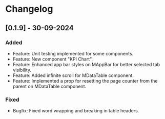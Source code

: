 # Changelog

## [0.1.9] - 30-09-2024

### Added

- Feature: Unit testing implemented for some components.
- Feature: New component "KPI Chart".
- Feature: Enhanced app bar styles on MAppBar for better selected tab visibility.
- Feature: Added infinite scroll for MDataTable component.
- Feature: Implemented a prop for resetting the page counter from the parent on MDataTable component.

### Fixed

- Bugfix: Fixed word wrapping and breaking in table headers.
